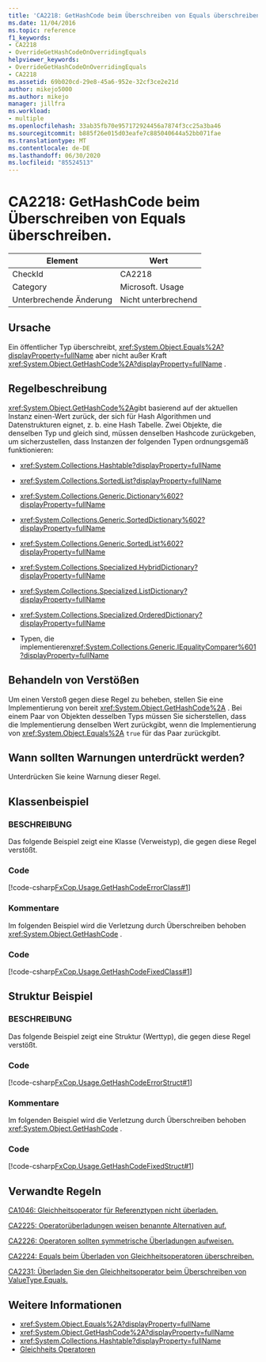 ```yaml
---
title: 'CA2218: GetHashCode beim Überschreiben von Equals überschreiben.'
ms.date: 11/04/2016
ms.topic: reference
f1_keywords:
- CA2218
- OverrideGetHashCodeOnOverridingEquals
helpviewer_keywords:
- OverrideGetHashCodeOnOverridingEquals
- CA2218
ms.assetid: 69b020cd-29e8-45a6-952e-32cf3ce2e21d
author: mikejo5000
ms.author: mikejo
manager: jillfra
ms.workload:
- multiple
ms.openlocfilehash: 33ab35fb70e957172924456a7874f3cc25a3ba46
ms.sourcegitcommit: b885f26e015d03eafe7c885040644a52bb071fae
ms.translationtype: MT
ms.contentlocale: de-DE
ms.lasthandoff: 06/30/2020
ms.locfileid: "85524513"
---
```

# <a name="ca2218-override-gethashcode-on-overriding-equals"></a>CA2218: GetHashCode beim Überschreiben von Equals überschreiben.

|Element|Wert|
|-|-|
|CheckId|CA2218|
|Category|Microsoft. Usage|
|Unterbrechende Änderung|Nicht unterbrechend|

## <a name="cause"></a>Ursache
Ein öffentlicher Typ überschreibt, <xref:System.Object.Equals%2A?displayProperty=fullName> aber nicht außer Kraft <xref:System.Object.GetHashCode%2A?displayProperty=fullName> .

## <a name="rule-description"></a>Regelbeschreibung
 <xref:System.Object.GetHashCode%2A>gibt basierend auf der aktuellen Instanz einen-Wert zurück, der sich für Hash Algorithmen und Datenstrukturen eignet, z. b. eine Hash Tabelle. Zwei Objekte, die denselben Typ und gleich sind, müssen denselben Hashcode zurückgeben, um sicherzustellen, dass Instanzen der folgenden Typen ordnungsgemäß funktionieren:

- <xref:System.Collections.Hashtable?displayProperty=fullName>

- <xref:System.Collections.SortedList?displayProperty=fullName>

- <xref:System.Collections.Generic.Dictionary%602?displayProperty=fullName>

- <xref:System.Collections.Generic.SortedDictionary%602?displayProperty=fullName>

- <xref:System.Collections.Generic.SortedList%602?displayProperty=fullName>

- <xref:System.Collections.Specialized.HybridDictionary?displayProperty=fullName>

- <xref:System.Collections.Specialized.ListDictionary?displayProperty=fullName>

- <xref:System.Collections.Specialized.OrderedDictionary?displayProperty=fullName>

- Typen, die implementieren<xref:System.Collections.Generic.IEqualityComparer%601?displayProperty=fullName>

## <a name="how-to-fix-violations"></a>Behandeln von Verstößen
Um einen Verstoß gegen diese Regel zu beheben, stellen Sie eine Implementierung von bereit <xref:System.Object.GetHashCode%2A> . Bei einem Paar von Objekten desselben Typs müssen Sie sicherstellen, dass die Implementierung denselben Wert zurückgibt, wenn die Implementierung von <xref:System.Object.Equals%2A> `true` für das Paar zurückgibt.

## <a name="when-to-suppress-warnings"></a>Wann sollten Warnungen unterdrückt werden?
Unterdrücken Sie keine Warnung dieser Regel.

## <a name="class-example"></a>Klassenbeispiel

### <a name="description"></a>BESCHREIBUNG
Das folgende Beispiel zeigt eine Klasse (Verweistyp), die gegen diese Regel verstößt.

### <a name="code"></a>Code
[!code-csharp[FxCop.Usage.GetHashCodeErrorClass#1](../code-quality/codesnippet/CSharp/ca2218-override-gethashcode-on-overriding-equals_1.cs)]

### <a name="comments"></a>Kommentare
Im folgenden Beispiel wird die Verletzung durch Überschreiben behoben <xref:System.Object.GetHashCode> .

### <a name="code"></a>Code
[!code-csharp[FxCop.Usage.GetHashCodeFixedClass#1](../code-quality/codesnippet/CSharp/ca2218-override-gethashcode-on-overriding-equals_2.cs)]

## <a name="structure-example"></a>Struktur Beispiel

### <a name="description"></a>BESCHREIBUNG
Das folgende Beispiel zeigt eine Struktur (Werttyp), die gegen diese Regel verstößt.

### <a name="code"></a>Code
[!code-csharp[FxCop.Usage.GetHashCodeErrorStruct#1](../code-quality/codesnippet/CSharp/ca2218-override-gethashcode-on-overriding-equals_3.cs)]

### <a name="comments"></a>Kommentare
Im folgenden Beispiel wird die Verletzung durch Überschreiben behoben <xref:System.Object.GetHashCode> .

### <a name="code"></a>Code
[!code-csharp[FxCop.Usage.GetHashCodeFixedStruct#1](../code-quality/codesnippet/CSharp/ca2218-override-gethashcode-on-overriding-equals_4.cs)]

## <a name="related-rules"></a>Verwandte Regeln
[CA1046: Gleichheitsoperator für Referenztypen nicht überladen.](../code-quality/ca1046.md)

[CA2225: Operatorüberladungen weisen benannte Alternativen auf.](../code-quality/ca2225.md)

[CA2226: Operatoren sollten symmetrische Überladungen aufweisen.](../code-quality/ca2226.md)

[CA2224: Equals beim Überladen von Gleichheitsoperatoren überschreiben.](../code-quality/ca2224.md)

[CA2231: Überladen Sie den Gleichheitsoperator beim Überschreiben von ValueType.Equals.](../code-quality/ca2231.md)

## <a name="see-also"></a>Weitere Informationen

- <xref:System.Object.Equals%2A?displayProperty=fullName>
- <xref:System.Object.GetHashCode%2A?displayProperty=fullName>
- <xref:System.Collections.Hashtable?displayProperty=fullName>
- [Gleichheits Operatoren](/dotnet/standard/design-guidelines/equality-operators)
